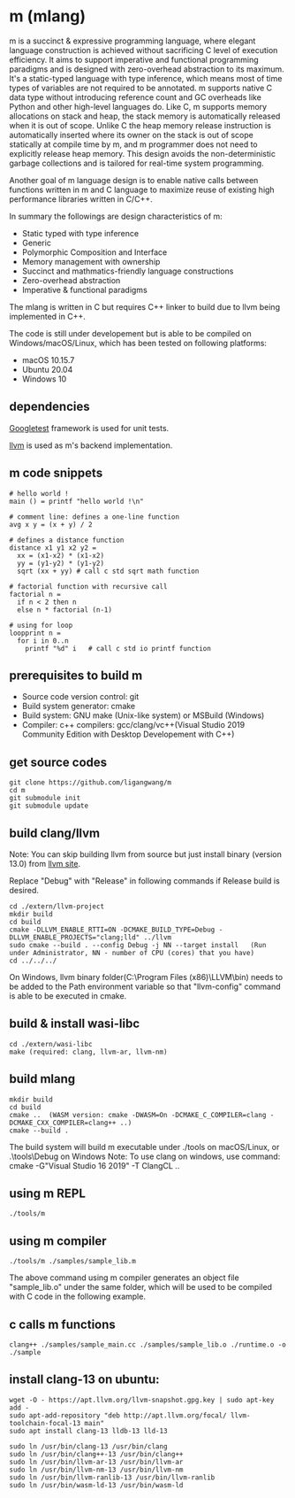 # m (mlang)
m is a succinct & expressive programming language, where elegant language construction is achieved without sacrificing C level of execution efficiency. It aims to support imperative and functional programming paradigms and is designed with zero-overhead abstraction to its maximum. It's a static-typed language with type inference, which means most of time types of variables are not required to be annotated. m supports native C data type without introducing reference count and GC overheads like Python and other high-level languages do. Like C, m supports memory allocations on stack and heap, the stack memory is automatically released when it is out of scope. Unlike C the heap memory release instruction is automatically inserted where its owner on the stack is out of scope statically at compile time by m, and m programmer does not need to explicitly release heap memory. This design avoids the non-deterministic garbage collections and is tailored for real-time system programming.

Another goal of m language design is to enable native calls between functions written in m and C language to maximize reuse of existing high performance libraries written in C/C++.

In summary the followings are design characteristics of m:
* Static typed with type inference
* Generic
* Polymorphic Composition and Interface
* Memory management with ownership
* Succinct and mathmatics-friendly language constructions
* Zero-overhead abstraction
* Imperative & functional paradigms


The mlang is written in C but requires C++ linker to build due to llvm being implemented in C++. 

The code is still under developement but is able to be compiled on Windows/macOS/Linux, which has been tested on following platforms:
* macOS 10.15.7
* Ubuntu 20.04
* Windows 10


## dependencies

[Googletest](https://github.com/google/googletest) framework is used for unit tests.

[llvm](https://github.com/llvm/llvm-project) is used as m's backend implementation.

## m code snippets
```
# hello world !
main () = printf "hello world !\n"

# comment line: defines a one-line function
avg x y = (x + y) / 2

# defines a distance function
distance x1 y1 x2 y2 = 
  xx = (x1-x2) * (x1-x2)
  yy = (y1-y2) * (y1-y2)
  sqrt (xx + yy) # call c std sqrt math function

# factorial function with recursive call
factorial n = 
  if n < 2 then n
  else n * factorial (n-1)

# using for loop
loopprint n = 
  for i in 0..n
    printf "%d" i   # call c std io printf function
```

## prerequisites to build m
* Source code version control: git
* Build system generator: cmake
* Build system: GNU make (Unix-like system) or MSBuild (Windows)
* Compiler: c++ compilers: gcc/clang/vc++(Visual Studio 2019 Community Edition with Desktop Developement with C++) 

## get source codes
```
git clone https://github.com/ligangwang/m
cd m
git submodule init
git submodule update
```

## build clang/llvm
Note: You can skip building llvm from source but just install binary (version 13.0) from [llvm site](https://releases.llvm.org/). 

Replace "Debug" with "Release" in following commands if Release build is desired.
```
cd ./extern/llvm-project
mkdir build
cd build
cmake -DLLVM_ENABLE_RTTI=ON -DCMAKE_BUILD_TYPE=Debug -DLLVM_ENABLE_PROJECTS="clang;lld" ../llvm
sudo cmake --build . --config Debug -j NN --target install   (Run under Administrator, NN - number of CPU (cores) that you have)
cd ../../../
```
On Windows, llvm binary folder(C:\Program Files (x86)\LLVM\bin) needs to be added to the Path environment variable so that "llvm-config" command is able to be executed in cmake. 

## build & install wasi-libc
```
cd ./extern/wasi-libc
make (required: clang, llvm-ar, llvm-nm)
```

## build mlang
```
mkdir build
cd build
cmake ..  (WASM version: cmake -DWASM=On -DCMAKE_C_COMPILER=clang -DCMAKE_CXX_COMPILER=clang++ ..)
cmake --build .
```
The build system will build m executable under ./tools on macOS/Linux, or .\tools\Debug on Windows
Note: To use clang on windows, use command: cmake -G"Visual Studio 16 2019" -T ClangCL ..

## using m REPL
```
./tools/m
```

## using m compiler
```
./tools/m ./samples/sample_lib.m
```
The above command using m compiler generates an object file "sample_lib.o" under the same folder, which will be used to be compiled with C code in the following example.

## c calls m functions
```
clang++ ./samples/sample_main.cc ./samples/sample_lib.o ./runtime.o -o ./sample
```

## install clang-13 on ubuntu:
```
wget -O - https://apt.llvm.org/llvm-snapshot.gpg.key | sudo apt-key add -
sudo apt-add-repository "deb http://apt.llvm.org/focal/ llvm-toolchain-focal-13 main"
sudo apt install clang-13 lldb-13 lld-13

sudo ln /usr/bin/clang-13 /usr/bin/clang
sudo ln /usr/bin/clang++-13 /usr/bin/clang++
sudo ln /usr/bin/llvm-ar-13 /usr/bin/llvm-ar
sudo ln /usr/bin/llvm-nm-13 /usr/bin/llvm-nm
sudo ln /usr/bin/llvm-ranlib-13 /usr/bin/llvm-ranlib
sudo ln /usr/bin/wasm-ld-13 /usr/bin/wasm-ld
```